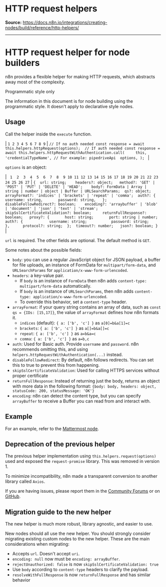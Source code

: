 # HTTP request helpers

**Source:** https://docs.n8n.io/integrations/creating-nodes/build/reference/http-helpers/

---

# HTTP request helper for node builders

n8n provides a flexible helper for making HTTP requests, which abstracts away most of the complexity.

Programmatic style only

The information in this document is for node building using the programmatic style. It doesn't apply to declarative style nodes.

## Usage

Call the helper inside the `execute` function.

| ``` 1 2 3 4 5 6 7 8 9 ``` | ``` // If no auth needed const response = await this.helpers.httpRequest(options);  // If auth needed const response = await this.helpers.httpRequestWithAuthentication.call( 	this,  	'credentialTypeName', // For example: pipedriveApi 	options, );  ``` |

`options` is an object:

| ```  1  2  3  4  5  6  7  8  9 10 11 12 13 14 15 16 17 18 19 20 21 22 23 24 25 26 27 ``` | ``` { 	url: string; 	headers?: object; 	method?: 'GET' | 'POST' | 'PUT' | 'DELETE' | 'HEAD'; 	body?: FormData | Array | string | number | object | Buffer | URLSearchParams; 	qs?: object; 	arrayFormat?: 'indices' | 'brackets' | 'repeat' | 'comma'; 	auth?: { 		username: string, 		password: string, 	}; 	disableFollowRedirect?: boolean; 	encoding?: 'arraybuffer' | 'blob' | 'document' | 'json' | 'text' | 'stream'; 	skipSslCertificateValidation?: boolean; 	returnFullResponse?: boolean; 	proxy?: { 		host: string; 		port: string | number; 		auth?: { 			username: string; 			password: string; 		}, 		protocol?: string; 	}; 	timeout?: number; 	json?: boolean; }	  ``` |

`url` is required. The other fields are optional. The default method is `GET`.

Some notes about the possible fields:

- `body`: you can use a regular JavaScript object for JSON payload, a buffer for file uploads, an instance of FormData for `multipart/form-data`, and `URLSearchParams` for `application/x-www-form-urlencoded`.
- `headers`: a key-value pair.
  - If `body` is an instance of `FormData` then n8n adds `content-type: multipart/form-data` automatically.
  - If `body` is an instance of `URLSearchParams`, then n8n adds `content-type: application/x-www-form-urlencoded`.
  - To override this behavior, set a `content-type` header.
- `arrayFormat`: if your query string contains an array of data, such as `const qs = {IDs: [15,17]}`, the value of `arrayFormat` defines how n8n formats it.
  - `indices` (default): `{ a: ['b', 'c'] }` as `a[0]=b&a[1]=c`
  - `brackets`: `{ a: ['b', 'c'] }` as `a[]=b&a[]=c`
  - `repeat`: `{ a: ['b', 'c'] }` as `a=b&a=c`
  - `comma`: `{ a: ['b', 'c'] }` as `a=b,c`
- `auth`: Used for Basic auth. Provide `username` and `password`. n8n recommends omitting this, and using `helpers.httpRequestWithAuthentication(...)` instead.
- `disableFollowRedirect`: By default, n8n follows redirects. You can set this to true to prevent this from happening.
- `skipSslCertificateValidation`: Used for calling HTTPS services without proper certificate
- `returnFullResponse`: Instead of returning just the body, returns an object with more data in the following format: `{body: body, headers: object, statusCode: 200, statusMessage: 'OK'}`
- `encoding`: n8n can detect the content type, but you can specify `arrayBuffer` to receive a Buffer you can read from and interact with.

## Example

For an example, refer to the [Mattermost node](https://github.com/n8n-io/n8n/blob/master/packages/nodes-base/nodes/Mattermost/v1/MattermostV1.node.ts).

## Deprecation of the previous helper

The previous helper implementation using `this.helpers.request(options)` used and exposed the `request-promise` library. This was removed in version 1.

To minimize incompatibility, n8n made a transparent conversion to another library called `Axios`.

If you are having issues, please report them in the [Community Forums](https://community.n8n.io/) or on [GitHub](https://github.com/n8n-io/n8n/issues).

## Migration guide to the new helper

The new helper is much more robust, library agnostic, and easier to use.

New nodes should all use the new helper. You should strongly consider migrating existing custom nodes to the new helper. These are the main considerations when migrating:

- Accepts `url`. Doesn't accept `uri`.
- `encoding: null` now must be `encoding: arrayBuffer`.
- `rejectUnauthorized: false` is now `skipSslCertificateValidation: true`
- Use `body` according to `content-type` headers to clarify the payload.
- `resolveWithFullResponse` is now `returnFullResponse` and has similar behavior
